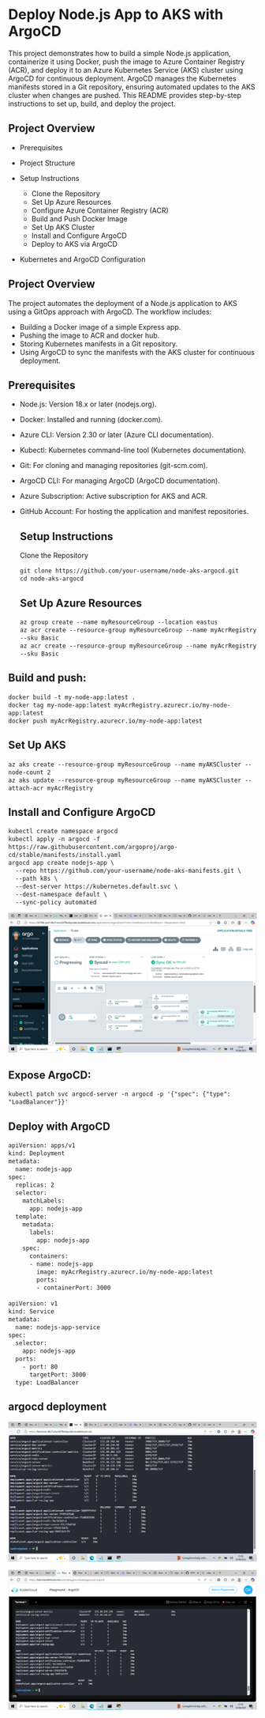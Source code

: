 # Deploy Node.js App to AKS with ArgoCD
This project demonstrates how to build a simple Node.js application, containerize it using Docker, push the image to Azure Container Registry (ACR), and deploy it to an Azure Kubernetes Service (AKS) cluster using ArgoCD for continuous deployment. ArgoCD manages the Kubernetes manifests stored in a Git repository, ensuring automated updates to the AKS cluster when changes are pushed. This README provides step-by-step instructions to set up, build, and deploy the project.

## Project Overview
- Prerequisites
- Project Structure
- Setup Instructions
   - Clone the Repository
   - Set Up Azure Resources
   - Configure Azure Container Registry (ACR)
   -  Build and Push Docker Image
   -  Set Up AKS Cluster
   -  Install and Configure ArgoCD
   -  Deploy to AKS via ArgoCD

- Kubernetes and ArgoCD Configuration

## Project Overview
The project automates the deployment of a Node.js application to AKS using a GitOps approach with ArgoCD. The workflow includes:
- Building a Docker image of a simple Express app.
- Pushing the image to ACR  and docker hub.
- Storing Kubernetes manifests in a Git repository.
- Using ArgoCD to sync the manifests with the AKS cluster for continuous deployment.
  
## Prerequisites
- Node.js: Version 18.x or later (nodejs.org).
- Docker: Installed and running (docker.com).
- Azure CLI: Version 2.30 or later (Azure CLI documentation).
- Kubectl: Kubernetes command-line tool (Kubernetes documentation).
- Git: For cloning and managing repositories (git-scm.com).
- ArgoCD CLI: For managing ArgoCD (ArgoCD documentation).
- Azure Subscription: Active subscription for AKS and ACR.
- GitHub Account: For hosting the application and manifest repositories.

  ## Setup Instructions
  Clone the Repository
  ```
  git clone https://github.com/your-username/node-aks-argocd.git
  cd node-aks-argocd
  ```
  ## Set Up Azure Resources
  ```
  az group create --name myResourceGroup --location eastus
  az acr create --resource-group myResourceGroup --name myAcrRegistry --sku Basic
  az acr create --resource-group myResourceGroup --name myAcrRegistry --sku Basic
  ```
 ##  Build and push:

 ```
docker build -t my-node-app:latest .
docker tag my-node-app:latest myAcrRegistry.azurecr.io/my-node-app:latest
docker push myAcrRegistry.azurecr.io/my-node-app:latest

```
## Set Up AKS
```
az aks create --resource-group myResourceGroup --name myAKSCluster --node-count 2
az aks update --resource-group myResourceGroup --name myAKSCluster --attach-acr myAcrRegistry
```
## Install and Configure ArgoCD
```
kubectl create namespace argocd
kubectl apply -n argocd -f https://raw.githubusercontent.com/argoproj/argo-cd/stable/manifests/install.yaml
argocd app create nodejs-app \
  --repo https://github.com/your-username/node-aks-manifests.git \
  --path k8s \
  --dest-server https://kubernetes.default.svc \
  --dest-namespace default \
  --sync-policy automated
```
![argocd deployment](https://github.com/rukevweubio/GITHUB-DEPLOYMENT-AKS-CLUSTER-ARGOCD-DOCKERIZE-NODE-JS-APP/blob/main/PICTURE/Screenshot%20(1114).png)
## Expose ArgoCD:
```
kubectl patch svc argocd-server -n argocd -p '{"spec": {"type": "LoadBalancer"}}'
```
## Deploy with ArgoCD
```
apiVersion: apps/v1
kind: Deployment
metadata:
  name: nodejs-app
spec:
  replicas: 2
  selector:
    matchLabels:
      app: nodejs-app
  template:
    metadata:
      labels:
        app: nodejs-app
    spec:
      containers:
      - name: nodejs-app
        image: myAcrRegistry.azurecr.io/my-node-app:latest
        ports:
        - containerPort: 3000

apiVersion: v1
kind: Service
metadata:
  name: nodejs-app-service
spec:
  selector:
    app: nodejs-app
  ports:
    - port: 80
      targetPort: 3000
  type: LoadBalancer
```
## argocd  deployment
![argocd deployment](https://github.com/rukevweubio/GITHUB-DEPLOYMENT-AKS-CLUSTER-ARGOCD-DOCKERIZE-NODE-JS-APP/blob/main/PICTURE/Screenshot%20(1113).png)

![argocd deployment](https://github.com/rukevweubio/GITHUB-DEPLOYMENT-AKS-CLUSTER-ARGOCD-DOCKERIZE-NODE-JS-APP/blob/main/PICTURE/Screenshot%20(1112).png)









